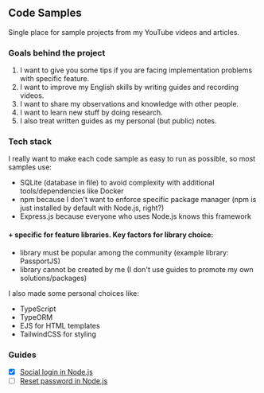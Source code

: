 ## Code Samples
Single place for sample projects from my YouTube videos and articles.

### Goals behind the project
1. I want to give you some tips if you are facing implementation problems with specific feature.
2. I want to improve my English skills by writing guides and recording videos.
3. I want to share my observations and knowledge with other people.
4. I want to learn new stuff by doing research.
5. I also treat written guides as my personal (but public) notes.

### Tech stack
I really want to make each code sample as easy to run as possible, so most samples use:
- SQLite (database in file) to avoid complexity with additional tools/dependencies like Docker
- npm because I don't want to enforce specific package manager (npm is just installed by default with Node.js, right?)
- Express.js because everyone who uses Node.js knows this framework

#### + specific for feature libraries. Key factors for library choice:
- library must be popular among the community (example library: PassportJS)
- library cannot be created by me (I don't use guides to promote my own solutions/packages)

I also made some personal choices like:
- TypeScript
- TypeORM
- EJS for HTML templates
- TailwindCSS for styling

### Guides
- [x] [Social login in Node.js](https://github.com/michaldziuba03/code-samples/tree/main/social-login)
- [ ] [Reset password in Node.js]()
